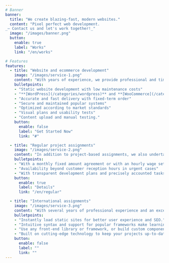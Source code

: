 ```yaml
---
# Banner
banner:
  title: "We create blazing-fast, modern websites."
  content: "Pixel perfect web development.
_— Contact us and let's work together!_"
  image: "/images/banner.png"
  button:
    enable: true
    label: "Works"
    link: "/en/works"

# Features
features:
  - title: "Website and ecommerce development"
    image: "/images/service-1.png"
    content: "With years of experience, we provide professional and timeless results. We multiply sales and customer base based on modern methods and thorough market knowledge."
    bulletpoints:
    - "Static website development with low maintenance costs"
    - "**[WordPress](/categories/wordpress)** and **[WooCommerce](/categories/woocommerce)** websites"
    - "Accurate and fast delivery with fixed-term order"
    - "Secure and maintained popular systems"
    - "Optimized according to market standards"
    - "Visual plans and usability tests"
    - "Content upload and manual testing."
    button:
      enable: false
      label: "Get Started Now"
      link: "#"

  - title: "Regular project assignments"
    image: "/images/service-2.png"
    content: "In addition to project-based assignments, we also undertake the development and operation of large-volume websites in the framework of long-term cooperation."
    bulletpoints:
    - "With a monthly fixed amount agreement or with an hourly wage settlement"
    - "Availability beyond customer reception hours in urgent cases"
    - "With transparent development plans and precisely accounted tasks"
    button:
      enable: true
      label: "Details"
      link: "/en/regular"

  - title: "International assignments"
    image: "/images/service-3.png"
    content: "With several years of professional experience and an excellent team, we undertake both domestic and international projects, utilizing our proven knowledge and expertise."
    bulletpoints:
    - "Instantly load static sites for better user experience and SEO."
    - "Intuitive syntax and support for popular frameworks make learning and using Astro a breeze."
    - "Use any front-end library or framework, or build custom components, for any project size."
    - "Built on cutting-edge technology to keep your projects up-to-date with the latest web standards."
    button:
      enable: false
      label: ""
      link: ""
---
```

